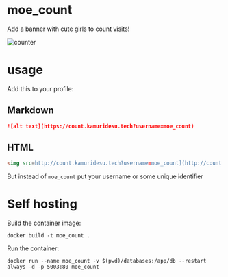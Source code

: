 # moe_count
Add a banner with cute girls to count visits!

![counter](https://count.kamuridesu.com/?username=moe_count)
# usage
Add this to your profile:
## Markdown
```md
![alt text](https://count.kamuridesu.tech?username=moe_count)
```
## HTML
```md
<img src=http://count.kamuridesu.tech?username=moe_count](http://count.kamuridesu.tech?username=moe_count/>
```
But instead of `moe_count` put your username or some unique identifier


# Self hosting
Build the container image:
```
docker build -t moe_count .
```

Run the container:
```
docker run --name moe_count -v $(pwd)/databases:/app/db --restart always -d -p 5003:80 moe_count
```
